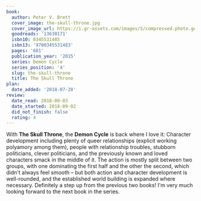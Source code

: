 ```yaml
---
book:
  author: Peter V. Brett
  cover_image: the-skull-throne.jpg
  cover_image_url: https://i.gr-assets.com/images/S/compressed.photo.goodreads.com/books/1408637760l/13630171._SX98_.jpg
  goodreads: '13630171'
  isbn10: 0345531485
  isbn13: '9780345531483'
  pages: '681'
  publication_year: '2015'
  series: Demon Cycle
  series_position: '4'
  slug: the-skull-throne
  title: The Skull Throne
plan:
  date_added: '2018-07-28'
review:
  date_read: 2018-09-03
  date_started: 2018-09-02
  did_not_finish: false
  rating: 4
---
```


With **The Skull Throne**, the **Demon Cycle** is back where I love it: Character development including plenty of queer relationships (explicit working polyamory among them), people with relationship troubles, stubborn politicians, clever politicians, and the previously known and loved characters smack in the middle of it. The action is mostly split between two groups, with one dominating the first half and the other the second, which didn't always feel smooth – but both action and character development is well-rounded, and the established world building is expanded where necessary. Definitely a step up from the previous two books! I'm very much looking forward to the next book in the series.
